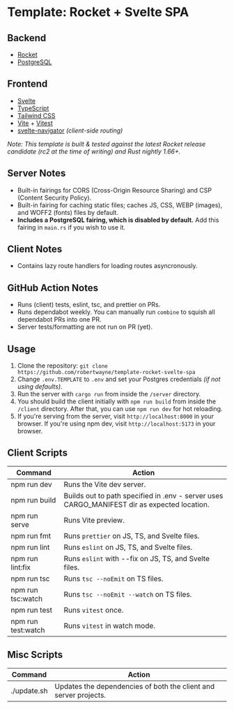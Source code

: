 # Template: Rocket + Svelte SPA

## Backend

- [Rocket](https://rocket.rs)
- [PostgreSQL](https://www.postgresql.org)

## Frontend

- [Svelte](https://svelte.dev)
- [TypeScript](https://www.typescriptlang.org)
- [Tailwind CSS](https://tailwindcss.com)
- [Vite](https://vitejs.dev/) + [Vitest](https://vitest.dev/)
- [svelte-navigator](https://github.com/mefechoel/svelte-navigator) *(client-side routing)*

*Note: This template is built & tested against the latest Rocket release candidate (rc2 at the time of writing) and Rust nightly 1.66+.*

## Server Notes

- Built-in fairings for CORS (Cross-Origin Resource Sharing) and CSP (Content Security Policy).
- Built-in fairing for caching static files; caches JS, CSS, WEBP (images), and WOFF2 (fonts) files by default.
- **Includes a PostgreSQL fairing, which is disabled by default.** Add this fairing in `main.rs` if you wish to use it.

## Client Notes

- Contains lazy route handlers for loading routes asyncronously.

## GitHub Action Notes

- Runs (client) tests, eslint, tsc, and prettier on PRs.
- Runs dependabot weekly. You can manually run `combine` to squish all dependabot PRs into one PR.
- Server tests/formatting are not run on PR (yet).

## Usage

1. Clone the repository: `git clone https://github.com/robertwayne/template-rocket-svelte-spa`
2. Change `.env.TEMPLATE` to `.env` and set your Postgres credentials *(if not using defaults)*.
3. Run the server with `cargo run` from inside the `/server` directory.
4. You should build the client initially with `npm run build` from inside the `/client` directory. After that, you can use `npm run dev` for hot reloading.
5. If you're serving from the server, visit `http://localhost:8000` in your browser. If you're using npm dev, visit `http://localhost:5173` in your browser.

## Client Scripts

| Command | Action |
|---------|--------|
| npm run dev | Runs the Vite dev server. |
| npm run build | Builds out to path specified in .env - server uses CARGO_MANIFEST dir as expected location. |
| npm run serve | Runs Vite preview. |
| npm run fmt | Runs `prettier` on JS, TS, and Svelte files. |
| npm run lint | Runs `eslint` on JS, TS, and Svelte files. |
| npm run lint:fix | Runs `eslint` with --fix on JS, TS, and Svelte files. |
| npm run tsc | Runs `tsc --noEmit` on TS files. |
| npm run tsc:watch | Runs `tsc --noEmit --watch` on TS files. |
| npm run test | Runs `vitest` once. |
| npm run test:watch | Runs `vitest` in watch mode. |

## Misc Scripts

| Command | Action |
|---------|--------|
| ./update.sh | Updates the dependencies of both the client and server projects. |
